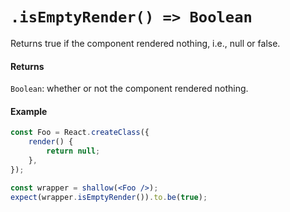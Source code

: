 # `.isEmptyRender() => Boolean`

Returns true if the component rendered nothing, i.e., null or false.


#### Returns

`Boolean`: whether or not the component rendered nothing.



#### Example

```jsx
const Foo = React.createClass({
    render() {
        return null;
    },
});

const wrapper = shallow(<Foo />);
expect(wrapper.isEmptyRender()).to.be(true);
```
